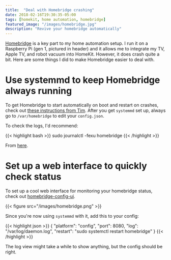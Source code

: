 ```yaml
---
title:  "Deal with Homebridge crashing"
date: 2018-02-16T19:30:35-05:00
tags: [homekit, home automation, homebridge]
featured_image: "/images/homebridge.jpg"
description: "Revive your homebridge automatically"
---
```


[Homebridge](https://github.com/nfarina/homebridge) is a key part to my home automation setup. I run it on a Raspberry Pi (gen 1, pictured in header) and it allows me to integrate my TV, Apple TV, and robot vacuum into HomeKit. However, it does crash quite a bit. Here are some things I did to make Homebridge easier to deal with.

<!--more-->

# Use systemmd to keep Homebridge always running

To get Homebridge to start automatically on boot and restart on crashes, check out [these instructions from Tim](https://timleland.com/setup-homebridge-to-start-on-bootup/). After you get `systemmd` set up, always go to `/var/homebridge` to edit your `config.json`.

To check the logs, I'd recommend:

{{< highlight bash >}}
sudo journalctl -fexu homebridge
{{< /highlight >}}

From [here](https://serverfault.com/questions/738547/centos-7-systemctl-no-feedback-or-status-output).

# Set up a web interface to quickly check status

To set up a cool web interface for monitoring your homebridge status, check out [homebridge-config-ui](https://www.npmjs.com/package/homebridge-config-ui).

{{< figure src="/images/homebridge.png" >}}

Since you're now using `systemmd` with it, add this to your config:

{{< highlight json >}}
{
    "platform": "config",
    "port": 8080,
    "log": "/var/log/daemon.log",
    "restart": "sudo systemctl restart homebridge"
}
{{< /highlight >}}

The log view might take a while to show anything, but the config should be right.